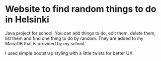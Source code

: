 # Website to find random things to do in Helsinki
Java project for school. You can add things to do, edit them, delete them, list them and find one thing to do by random. They are added to my MariaDB that is provided by my school. 

I used simple bootstrap styling with a little twists for better UX.
